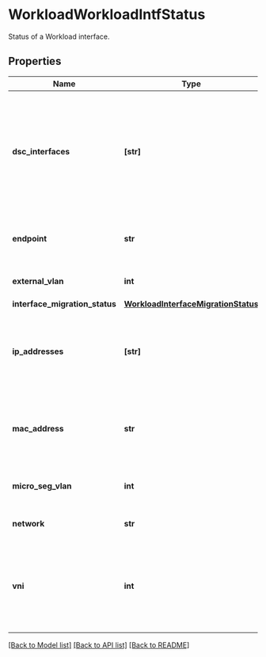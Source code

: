 # WorkloadWorkloadIntfStatus

Status of a Workload interface.
## Properties
Name | Type | Description | Notes
------------ | ------------- | ------------- | -------------
**dsc_interfaces** | **[str]** | List of all DSC interfaces that can be used. The DSC interface is identified using the MAC address assigned to the DSC port. | [optional] 
**endpoint** | **str** | Endpoint associated with this Workload interface. | [optional] 
**external_vlan** | **int** | External vlan assigned for this interface. | [optional] 
**interface_migration_status** | [**WorkloadInterfaceMigrationStatus**](WorkloadInterfaceMigrationStatus.md) |  | [optional] 
**ip_addresses** | **[str]** | List of all IP addresses configured and discovered on a Workload Interface. | [optional] 
**mac_address** | **str** | MACAddress contains the MAC address of the interface as seen by the workload. | [optional] 
**micro_seg_vlan** | **int** | Micro-segmentation vlan used by this interface. | [optional] 
**network** | **str** | Network this interface belongs to. | [optional] 
**vni** | **int** | vni is network identifier when the interface uses tunneling protocols, 0 &#x3D; not used. | [optional] 

[[Back to Model list]](../README.md#documentation-for-models) [[Back to API list]](../README.md#documentation-for-api-endpoints) [[Back to README]](../README.md)


